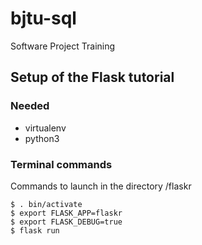 # bjtu-sql
Software Project Training
## Setup of the Flask tutorial
### Needed
* virtualenv
* python3
### Terminal commands
Commands to launch in the directory /flaskr
``` Shell Session
$ . bin/activate
$ export FLASK_APP=flaskr
$ export FLASK_DEBUG=true
$ flask run
```
